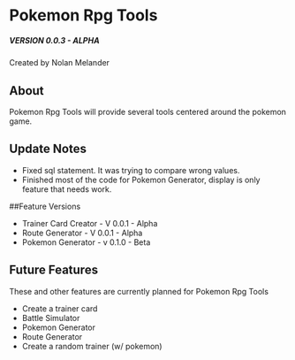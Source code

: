 # Pokemon Rpg Tools
##### VERSION 0.0.3 - ALPHA
Created by Nolan Melander

## About

Pokemon Rpg Tools will  provide several tools centered around the pokemon game.

## Update Notes
* Fixed sql statement. It was trying to compare wrong values.
* Finished most of the code for Pokemon Generator, display is only feature that needs work.

##Feature Versions
* Trainer Card Creator - V 0.0.1 - Alpha
* Route Generator - V 0.0.1 - Alpha
* Pokemon Generator - v 0.1.0 - Beta

## Future Features

These and other features are currently planned for Pokemon Rpg Tools

* Create a trainer card
* Battle Simulator
* Pokemon Generator
* Route Generator
* Create a random trainer (w/ pokemon)
